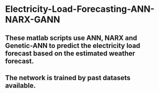 # Electricity-Load-Forecasting-ANN-NARX-GANN
## These matlab scripts use ANN, NARX and Genetic-ANN to predict the electricity load forecast based on the estimated weather forecast.
## The network is trained by past datasets available.